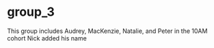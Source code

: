 # group_3
This group includes Audrey, MacKenzie, Natalie, and Peter in the 10AM cohort
Nick added his name
